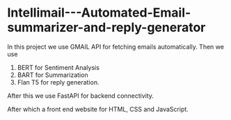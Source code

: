# Intellimail---Automated-Email-summarizer-and-reply-generator


In this project we use GMAIL API for fetching emails automatically.
Then we use
1. BERT for Sentiment Analysis
2. BART for Summarization
3. Flan T5 for reply generation.

After this we use FastAPI for backend connectivity.

After which a front end website for HTML, CSS and JavaScript.
